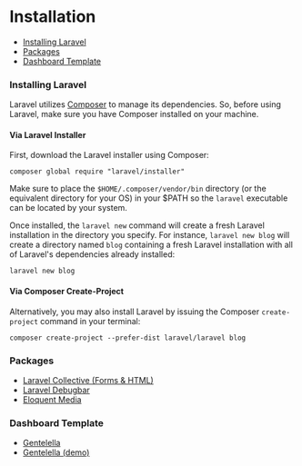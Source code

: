 # Installation

- [Installing Laravel](#installation)
- [Packages](#packages)
- [Dashboard Template](#dashboard-template)

<a name="installation"></a>
### Installing Laravel

Laravel utilizes [Composer](https://getcomposer.org) to manage its dependencies. So, before using Laravel, make sure you have Composer installed on your machine.

#### Via Laravel Installer

First, download the Laravel installer using Composer:

    composer global require "laravel/installer"

Make sure to place the `$HOME/.composer/vendor/bin` directory (or the equivalent directory for your OS) in your $PATH so the `laravel` executable can be located by your system.

Once installed, the `laravel new` command will create a fresh Laravel installation in the directory you specify. For instance, `laravel new blog` will create a directory named `blog` containing a fresh Laravel installation with all of Laravel's dependencies already installed:

    laravel new blog

#### Via Composer Create-Project

Alternatively, you may also install Laravel by issuing the Composer `create-project` command in your terminal:

    composer create-project --prefer-dist laravel/laravel blog

<a name="packages"></a>
### Packages

- [Laravel Collective (Forms & HTML)](https://laravelcollective.com/docs/5.4/html)
- [Laravel Debugbar](https://github.com/barryvdh/laravel-debugbar)
- [Eloquent Media](https://github.com/ahmed-aliraqi/eloquent-media)

<a name="dashboard-template"></a>
### Dashboard Template
- [Gentelella](https://github.com/puikinsh/gentelella)
- [Gentelella (demo)](https://colorlib.com/polygon/gentelella/index.html)

